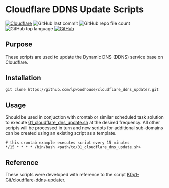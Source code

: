 # Cloudflare DDNS Update Scripts
[![Cloudflare](https://img.shields.io/badge/-Cloudflare-E34F26?style=flat&logo=cloudflare&logoColor=white)](https://dash.cloudflare.com/)
![GitHub last commit](https://img.shields.io/github/last-commit/lpwoodhouse/cloudflare_ddns_updater)
![GitHub repo file count](https://img.shields.io/github/directory-file-count/lpwoodhouse/cloudflare_ddns_updater)
![GitHub top language](https://img.shields.io/github/languages/top/lpwoodhouse/cloudflare_ddns_updater)
[![GitHub](https://img.shields.io/github/license/lpwoodhouse/cloudflare_ddns_updater)](LICENSE)
## Purpose

These scripts are used to update the Dynamic DNS (DDNS) service base on Cloudflare.

## Installation

```shell
git clone https://github.com/lpwoodhouse/cloudflare_ddns_updater.git
```

## Usage

Should be used in conjuction with crontab or similar scheduled task solution to execute [01_cloudflare_dns_update.sh](01_cloudflare_dns_update.sh) at the desired frequency.
All other scripts will be processed in turn and new scripts for additional sub-domains can be created using an existing script as a template.

```shell
# this crontab example executes script every 15 minutes
*/15 * * * * /bin/bash <path/to/01_cloudflare_dns_update.sh>
```

## Reference

These scripts were developed with reference to the script [K0p1-Git/cloudflare-ddns-updater](https://github.com/K0p1-Git/cloudflare-ddns-updater).
